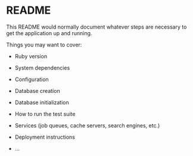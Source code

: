 # README

This README would normally document whatever steps are necessary to get the
application up and running.

Things you may want to cover:

* Ruby version

* System dependencies

* Configuration

* Database creation

* Database initialization

* How to run the test suite

* Services (job queues, cache servers, search engines, etc.)

* Deployment instructions

* ...

  <script type="text/javascript">
  document.getElementById('nested-comment').style.display= "none"

  function reply(){
     document.getElementById('nested-comment').style.display= "block"
    }
  </script>